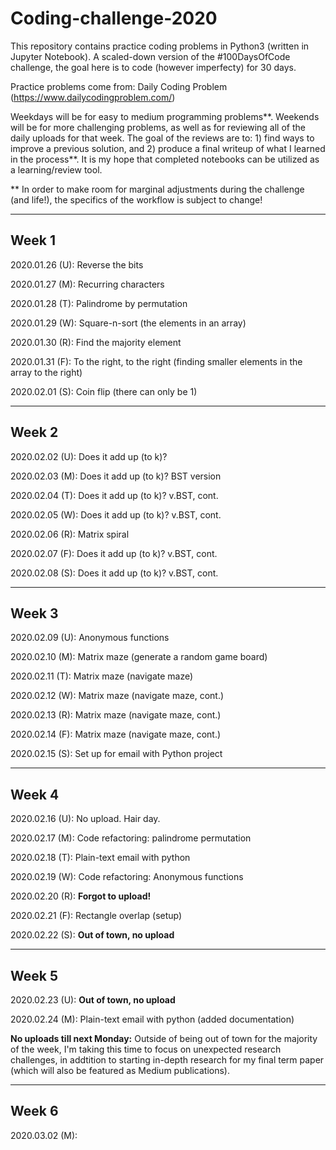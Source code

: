 # Coding-challenge-2020
This repository contains practice coding problems in Python3 (written in Jupyter Notebook). A scaled-down version of the #100DaysOfCode challenge, the goal here is to code (however imperfecty) for 30 days. 

Practice problems come from: Daily Coding Problem (https://www.dailycodingproblem.com/)  

Weekdays will be for easy to medium programming problems**.
Weekends will be for more challenging problems, as well as for reviewing all of the daily uploads for that week. The goal of the reviews are to: 1) find ways to improve a previous solution, and 2) produce a final writeup of what I learned in the process**. It is my hope that completed notebooks can be utilized as a learning/review tool. 

** In order to make room for marginal adjustments during the challenge (and life!), the specifics of the workflow is subject to change! 

------
Week 1
------
2020.01.26 (U): Reverse the bits 

2020.01.27 (M): Recurring characters

2020.01.28 (T): Palindrome by permutation

2020.01.29 (W): Square-n-sort (the elements in an array)

2020.01.30 (R): Find the majority element

2020.01.31 (F): To the right, to the right (finding smaller elements in the array to the right)

2020.02.01 (S): Coin flip (there can only be 1) 

------
Week 2
------
2020.02.02 (U): Does it add up (to k)?

2020.02.03 (M): Does it add up (to k)? BST version

2020.02.04 (T): Does it add up (to k)? v.BST, cont.

2020.02.05 (W): Does it add up (to k)? v.BST, cont.

2020.02.06 (R): Matrix spiral

2020.02.07 (F): Does it add up (to k)? v.BST, cont.

2020.02.08 (S): Does it add up (to k)? v.BST, cont.

------
Week 3
------
2020.02.09 (U): Anonymous functions

2020.02.10 (M): Matrix maze (generate a random game board) 

2020.02.11 (T): Matrix maze (navigate maze) 

2020.02.12 (W): Matrix maze (navigate maze, cont.) 

2020.02.13 (R): Matrix maze (navigate maze, cont.) 

2020.02.14 (F): Matrix maze (navigate maze, cont.) 

2020.02.15 (S): Set up for email with Python project

------
Week 4
------
2020.02.16 (U): No upload. Hair day. 

2020.02.17 (M): Code refactoring: palindrome permutation

2020.02.18 (T): Plain-text email with python 

2020.02.19 (W): Code refactoring: Anonymous functions

2020.02.20 (R): **Forgot to upload!** 

2020.02.21 (F): Rectangle overlap (setup) 

2020.02.22 (S): **Out of town, no upload**

------
Week 5
------

2020.02.23 (U): **Out of town, no upload**

2020.02.24 (M): Plain-text email with python (added documentation) 

**No uploads till next Monday:** Outside of being out of town for the majority of the week, I'm taking this time to focus on unexpected research challenges, in addtition to starting in-depth research for my final term paper (which will also be featured as Medium publications). 

------
Week 6
------

2020.03.02 (M): 
